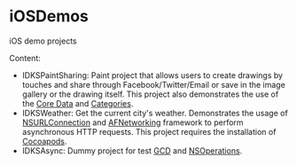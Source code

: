 iOSDemos
========

iOS demo projects

Content:

* IDKSPaintSharing: Paint project that allows users to create  drawings by touches and share through Facebook/Twitter/Email or save in the image gallery or the drawing itself. This project also demonstrates the use of the [Core Data](https://developer.apple.com/library/mac/documentation/cocoa/Conceptual/CoreData/cdProgrammingGuide.html) and [Categories](https://developer.apple.com/library/ios/documentation/cocoa/conceptual/ProgrammingWithObjectiveC/CustomizingExistingClasses/CustomizingExistingClasses.html).
* IDKSWeather: Get the current city's weather. Demonstrates the usage of [NSURLConnection](https://developer.apple.com/library/ios/documentation/cocoa/reference/foundation/classes/NSURLConnection_Class/Reference/Reference.html) and [AFNetworking](https://github.com/AFNetworking/AFNetworking) framework to perform asynchronous HTTP requests. This project requires the installation of [Cocoapods](http://guides.cocoapods.org/).
* IDKSAsync: Dummy project for test [GCD](https://developer.apple.com/library/mac/documentation/performance/reference/gcd_libdispatch_ref/Reference/reference.html) and [NSOperations](https://developer.apple.com/library/mac/documentation/Cocoa/Reference/NSOperation_class/Reference/Reference.html).